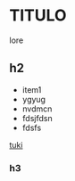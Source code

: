 # TITULO
lore

## h2

* item1
* ygyug
* nvdmcn
* fdsjfdsn
* fdsfs

[tuki](https://github.com/ArturoGabrielRamirez/Proyecto_Ramirez)
### h3